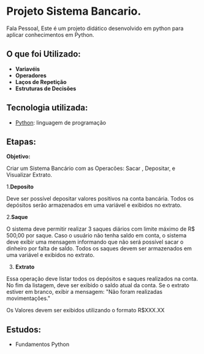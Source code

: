 # Projeto Sistema Bancario.

Fala Pessoal, Este é um projeto didático desenvolvido em python para aplicar conhecimentos em Python.

## O que foi Utilizado:

* **Variavéis**<br>
* **Operadores**<br>
* **Laços de Repetição**<br>
* **Estruturas de Decisões**<br>

## Tecnologia utilizada:

* [Python](https://www.python.org/): linguagem de programação

## Etapas:

**Objetivo:**

Criar um Sistema Bancário com as Operacões: Sacar , Depositar, e Visualizar Extrato.

1.**Deposíto**

Deve ser possível depositar valores positivos na conta bancária. Todos os depósitos serão armazenados em uma variável e exibidos no extrato.

2.**Saque**

O sistema deve permitir realizar 3 saques diários com limite máximo de R$ 500,00 por saque. Caso o usuário não tenha saldo em conta, o sistema deve exibir uma mensagem informando que não será possível sacar o dinheiro por falta de saldo. Todos os saques devem ser armazenados em uma variável e exibidos no extrato.

3. **Extrato**

Essa operação deve listar todos os depósitos e saques realizados na conta. No fim da listagem, deve ser exibido o saldo atual da conta. Se o extrato estiver em branco, exibir a mensagem: "Não foram realizadas movimentações."

Os Valores devem ser exibidos utilizando o formato R$XXX.XX

## Estudos:

* Fundamentos Python
